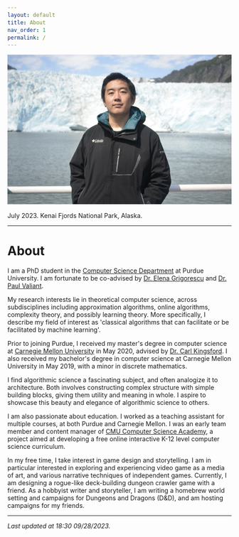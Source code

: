 ```yaml
---
layout: default
title: About
nav_order: 1
permalink: /
---
```


![](assets/img/photosmall.jpeg)

July 2023. Kenai Fjords National Park, Alaska.

---

# About

I am a PhD student in the [Computer Science Department](https://www.cs.purdue.edu/) at Purdue University. I am fortunate to be co-advised by [Dr. Elena Grigorescu](https://www.cs.purdue.edu/homes/egrigore/) and [Dr. Paul Valiant](https://www.cs.purdue.edu/homes/pvaliant/).

My research interests lie in theoretical computer science, across subdisciplines including approximation algorithms, online algorithms, complexity theory, and possibly learning theory. More specifically, I describe my field of interest as 'classical algorithms that can facilitate or be facilitated by machine learning'.

Prior to joining Purdue, I received my master's degree in computer science at [Carnegie Mellon University](https://www.cs.cmu.edu/) in May 2020, advised by [Dr. Carl Kingsford](https://kingsfordlab.cbd.cmu.edu/). I also received my bachelor's degree in computer science at Carnegie Mellon University in May 2019, with a minor in discrete mathematics.

I find algorithmic science a fascinating subject, and often analogize it to architecture. Both involves constructing complex structure with simple building blocks, giving them utility and meaning in whole. I aspire to showcase this beauty and elegance of algorithmic science to others.

I am also passionate about education. I worked as a teaching assistant for multiple courses, at both Purdue and Carnegie Mellon. I was an early team member and content manager of [CMU Computer Science Academy](https://academy.cs.cmu.edu/), a project aimed at developing a free online interactive K-12 level computer science curriculum.

In my free time, I take interest in game design and storytelling. I am in particular interested in exploring and experiencing video game as a media of art, and various narrative techniques of independent games. Currently, I am designing a rogue-like deck-building dungeon crawler game with a friend. As a hobbyist writer and storyteller, I am writing a homebrew world setting and campaigns for Dungeons and Dragons (D&D), and am hosting campaigns for my friends.


---

*Last updated at 18:30 09/28/2023.*